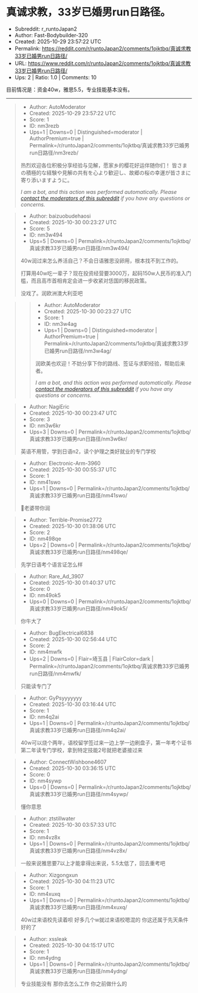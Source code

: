 # 真诚求教，33岁已婚男run日路径。

- Subreddit: r_runtoJapan2
- Author: Fast-Bodybuilder-320
- Created: 2025-10-29 23:57:22 UTC
- Permalink: https://reddit.com/r/runtoJapan2/comments/1ojktbq/真诚求教33岁已婚男run日路径/
- URL: https://www.reddit.com/r/runtoJapan2/comments/1ojktbq/真诚求教33岁已婚男run日路径/
- Ups: 2 | Ratio: 1.0 | Comments: 10


目前情况是：资金40w，雅思5.5，专业技能基本没有。


---

> - Author: AutoModerator
> - Created: 2025-10-29 23:57:22 UTC
> - Score: 1
> - ID: nm3rezb
> - Ups=1 | Downs=0 | Distinguished=moderator | AuthorPremium=true | Permalink=/r/runtoJapan2/comments/1ojktbq/真诚求教33岁已婚男run日路径/nm3rezb/
>
> 热烈欢迎各位积极分享经验与见解，愿家乡的樱花好运伴随你们！
> 皆さまの積極的な経験や見解の共有を心より歓迎し、故郷の桜の幸運が皆さまに寄り添いますように。
> 
> *I am a bot, and this action was performed automatically. Please [contact the moderators of this subreddit](/message/compose/?to=/r/runtoJapan2) if you have any questions or concerns.*

> - Author: baizuobudehaosi
> - Created: 2025-10-30 00:23:27 UTC
> - Score: 5
> - ID: nm3w494
> - Ups=5 | Downs=0 | Permalink=/r/runtoJapan2/comments/1ojktbq/真诚求教33岁已婚男run日路径/nm3w494/
>
> 40w润过来怎么养活自己？不会日语雅思没卵用，根本找不到工作的。
> 
> 打算用40w吃一辈子？现在投资经营要3000万，起码150w人民币的准入门槛，而且高市首相肯定会进一步收紧对恁国的移民政策。
> 
> 没戏了。润欧洲澳大利亚吧

>> - Author: AutoModerator
>> - Created: 2025-10-30 00:23:27 UTC
>> - Score: 1
>> - ID: nm3w4ag
>> - Ups=1 | Downs=0 | Distinguished=moderator | AuthorPremium=true | Permalink=/r/runtoJapan2/comments/1ojktbq/真诚求教33岁已婚男run日路径/nm3w4ag/
>>
>> 润欧美也欢迎！不妨分享下你的路线、签证与求职经验，帮助后来者。
>> 
>> 
>> *I am a bot, and this action was performed automatically. Please [contact the moderators of this subreddit](/message/compose/?to=/r/runtoJapan2) if you have any questions or concerns.*

> - Author: NagiEric
> - Created: 2025-10-30 00:23:47 UTC
> - Score: 3
> - ID: nm3w6kr
> - Ups=3 | Downs=0 | Permalink=/r/runtoJapan2/comments/1ojktbq/真诚求教33岁已婚男run日路径/nm3w6kr/
>
> 英语不用管，学到日语n2，读个护理之类好就业的专门学校

> - Author: Electronic-Arm-3960
> - Created: 2025-10-30 00:55:37 UTC
> - Score: 1
> - ID: nm41swo
> - Ups=1 | Downs=0 | Permalink=/r/runtoJapan2/comments/1ojktbq/真诚求教33岁已婚男run日路径/nm41swo/
>
> 🤣老婆带你润

> - Author: Terrible-Promise2772
> - Created: 2025-10-30 01:38:06 UTC
> - Score: 2
> - ID: nm498qe
> - Ups=2 | Downs=0 | Permalink=/r/runtoJapan2/comments/1ojktbq/真诚求教33岁已婚男run日路径/nm498qe/
>
> 先学日语考个语言证怎么样

> - Author: Rare_Ad_3907
> - Created: 2025-10-30 01:40:37 UTC
> - Score: 0
> - ID: nm49ok5
> - Ups=0 | Downs=0 | Permalink=/r/runtoJapan2/comments/1ojktbq/真诚求教33岁已婚男run日路径/nm49ok5/
>
> 你牛大了

> - Author: BugElectrical6838
> - Created: 2025-10-30 02:56:44 UTC
> - Score: 2
> - ID: nm4mwfk
> - Ups=2 | Downs=0 | Flair=埼玉县 | FlairColor=dark | Permalink=/r/runtoJapan2/comments/1ojktbq/真诚求教33岁已婚男run日路径/nm4mwfk/
>
> 只能读专门了

> - Author: GyPsyyyyyyy
> - Created: 2025-10-30 03:16:44 UTC
> - Score: 1
> - ID: nm4q2ai
> - Ups=1 | Downs=0 | Permalink=/r/runtoJapan2/comments/1ojktbq/真诚求教33岁已婚男run日路径/nm4q2ai/
>
> 40w可以烧个两年，语校留学签过来一边上学一边刷盘子，第一年考个证书第二年读专门学校，拿到特定技能2号就把老婆接过来

> - Author: ConnectWishbone4607
> - Created: 2025-10-30 03:36:15 UTC
> - Score: 0
> - ID: nm4sywp
> - Ups=0 | Downs=0 | Permalink=/r/runtoJapan2/comments/1ojktbq/真诚求教33岁已婚男run日路径/nm4sywp/
>
> 懂你意思

> - Author: ztstillwater
> - Created: 2025-10-30 03:57:33 UTC
> - Score: 1
> - ID: nm4vz8x
> - Ups=1 | Downs=0 | Permalink=/r/runtoJapan2/comments/1ojktbq/真诚求教33岁已婚男run日路径/nm4vz8x/
>
> 一般来说雅思要7以上才能拿得出来说，5.5太低了，回去重考吧

> - Author: Xizgongxun
> - Created: 2025-10-30 04:11:23 UTC
> - Score: 1
> - ID: nm4xuxq
> - Ups=1 | Downs=0 | Permalink=/r/runtoJapan2/comments/1ojktbq/真诚求教33岁已婚男run日路径/nm4xuxq/
>
> 40w过来语校先读着呗 好多几个w就过来语校嗯混的 你这还属于先天条件好的了

> - Author: xssleak
> - Created: 2025-10-30 04:15:17 UTC
> - Score: 1
> - ID: nm4ydng
> - Ups=1 | Downs=0 | Permalink=/r/runtoJapan2/comments/1ojktbq/真诚求教33岁已婚男run日路径/nm4ydng/
>
> 专业技能没有 那你去怎么工作 你之前做什么的

